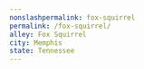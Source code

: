```yaml
---
﻿nonslashpermalink: fox-squirrel
permalink: /fox-squirrel/
alley: Fox Squirrel
city: Memphis
state: Tennessee
---
```

